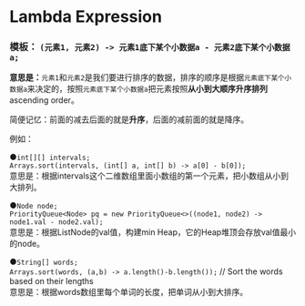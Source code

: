 # Lambda Expression

### 模板： `(元素1, 元素2) -> 元素1底下某个小数据a - 元素2底下某个小数据a;`

**意思是：**`元素1`和`元素2`是我们要进行排序的数据，排序的顺序是根据`元素底下某个小数据a`来决定的，按照`元素底下某个小数据a`把元素按照**从小到大顺序升序排列**ascending order。

简便记忆：前面的减去后面的就是**升序**，后面的减前面的就是降序。



例如：

●`int[][] intervals;`  
   `Arrays.sort(intervals, (int[] a, int[] b) -> a[0] - b[0]);`  
意思是：根据intervals这个二维数组里面小数组的第一个元素，把小数组从小到大排列。



●`Node node;`  
  `PriorityQueue<Node> pq = new PriorityQueue<>((node1, node2) -> node1.val - node2.val);`  
意思是：根据ListNode的val值，构建min Heap，它的Heap堆顶会存放val值最小的node。



●`String[] words;`  
  `Arrays.sort(words, (a,b) -> a.length()-b.length());` // Sort the words based on their lengths  
意思是：根据words数组里每个单词的长度，把单词从小到大排序。



